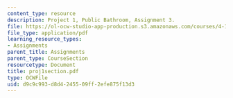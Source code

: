 ```yaml
---
content_type: resource
description: Project 1, Public Bathroom, Assignment 3.
file: https://ol-ocw-studio-app-production.s3.amazonaws.com/courses/4-104-architectural-design-intentions-spring-2004/d9c9c993d8d4245509ff2efe875f13d3_proj1section.pdf
file_type: application/pdf
learning_resource_types:
- Assignments
parent_title: Assignments
parent_type: CourseSection
resourcetype: Document
title: proj1section.pdf
type: OCWFile
uid: d9c9c993-d8d4-2455-09ff-2efe875f13d3
---
```

